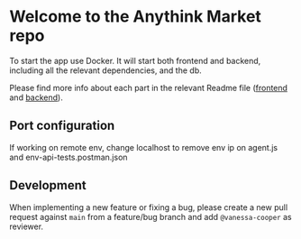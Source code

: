 # Welcome to the Anythink Market repo

To start the app use Docker. It will start both frontend and backend, including all the relevant dependencies, and the db.

Please find more info about each part in the relevant Readme file ([frontend](frontend/readme.md) and [backend](backend/README.md)).

## Port configuration

If working on remote env, change localhost to remove env ip on agent.js and env-api-tests.postman.json

## Development

When implementing a new feature or fixing a bug, please create a new pull request against `main` from a feature/bug branch and add `@vanessa-cooper` as reviewer.
